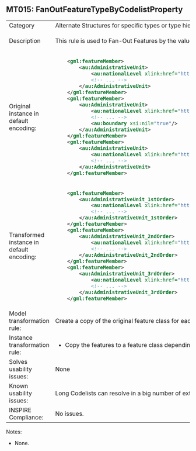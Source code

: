 ## MT015: FanOutFeatureTypeByCodelistProperty

<table>
<tr>
<td>Category</td>
<td>Alternate Structures for specific types or type hierarchies</td>
</tr>
<tr>
<td>Description</td>
<td><p>This rule is used to Fan-Out Features by the value of a codelist property. </p> 
</p>
</td>
</tr>
<tr>
<td>Original instance in default encoding:</td>
<td>

```xml
	<gml:featureMember>
		<au:AdministrativeUnit>
			<au:nationalLevel xlink:href="http://inspire.ec.europa.eu/codelist/AdministrativeHierarchyLevel/1stOrder"/>
			<!-- ... -->
		</au:AdministrativeUnit>
	</gml:featureMember>
	<gml:featureMember>
		<au:AdministrativeUnit>
			<au:nationalLevel xlink:href="http://inspire.ec.europa.eu/codelist/AdministrativeHierarchyLevel/2ndOrder"/>
			<!-- ... -->
			<au:boundary xsi:nil="true"/>
		</au:AdministrativeUnit>
	</gml:featureMember>
	<gml:featureMember>
		<au:AdministrativeUnit>
			<au:nationalLevel xlink:href="http://inspire.ec.europa.eu/codelist/AdministrativeHierarchyLevel/3rdOrder"/>
			<!-- ... -->
		</au:AdministrativeUnit>
	</gml:featureMember>
```
   
</td>
</tr>
<tr>
<td>Transformed instance in default encoding:</td>
<td>

```xml
	<gml:featureMember>
		<au:AdministrativeUnit_1stOrder>
			<au:nationalLevel xlink:href="http://inspire.ec.europa.eu/codelist/AdministrativeHierarchyLevel/1stOrder"/>
			<!-- ... -->
		</au:AdministrativeUnit_1stOrder>
	</gml:featureMember>
	<gml:featureMember>
		<au:AdministrativeUnit_2ndOrder>
			<au:nationalLevel xlink:href="http://inspire.ec.europa.eu/codelist/AdministrativeHierarchyLevel/2ndOrder"/>
			<!-- ... -->
		</au:AdministrativeUnit_2ndOrder>
	</gml:featureMember>
	<gml:featureMember>
		<au:AdministrativeUnit_3rdOrder>
			<au:nationalLevel xlink:href="http://inspire.ec.europa.eu/codelist/AdministrativeHierarchyLevel/3rdOrder"/>
			<!-- ... -->
		</au:AdministrativeUnit_3rdOrder>
	</gml:featureMember>


``` 

</td>
</tr>
<tr>
<td>Model transformation rule: </td>
<td>
    <p>Create a copy of the original feature class for each codelist value. Add the value CodelistValue as a Suffix.</p>
</td>
</tr>
<tr>
<td>Instance transformation rule:</td>
<td>
	<ul>
		<li>Copy the features to a feature class depending on the property that was used for the fan-out.</li>
		</ul>
</td>
</tr>
<tr>
<td>Solves usability issues:</td>
<td>None</td>
</tr>
<tr>
<td>Known usability issues:</td>
<td>Long Codelists can resolve in a big number of extra Feature Classes.</td>
</tr>
<tr>
<td>INSPIRE Compliance:</td>
<td>No issues.</td>
</tr>
</table>

Notes:

 * None.
